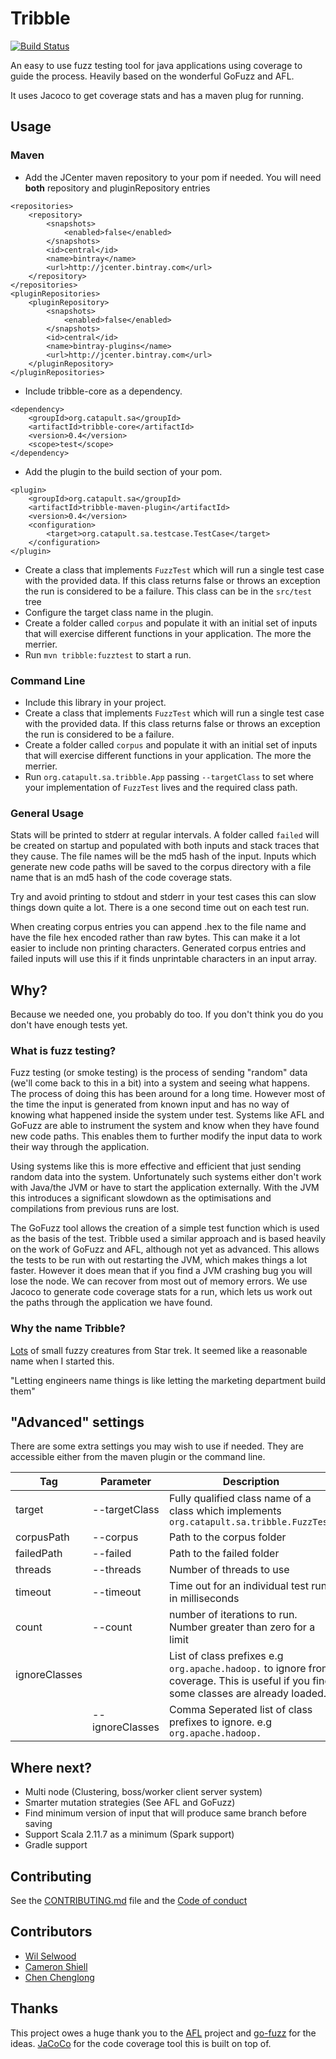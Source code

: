 # Tribble

[![Build Status](https://travis-ci.org/SatelliteApplicationsCatapult/tribble.svg?branch=master)](https://travis-ci.org/SatelliteApplicationsCatapult/tribble)

An easy to use fuzz testing tool for java applications using coverage to guide the process. 
Heavily based on the wonderful GoFuzz and AFL.

It uses Jacoco to get coverage stats and has a maven plug for running.

## Usage

### Maven
* Add the JCenter maven repository to your pom if needed. You will need **both** repository and pluginRepository entries
```Maven POM
<repositories>
    <repository>
        <snapshots>
            <enabled>false</enabled>
        </snapshots>
        <id>central</id>
        <name>bintray</name>
        <url>http://jcenter.bintray.com</url>
    </repository>
</repositories>
<pluginRepositories>
    <pluginRepository>
        <snapshots>
            <enabled>false</enabled>
        </snapshots>
        <id>central</id>
        <name>bintray-plugins</name>
        <url>http://jcenter.bintray.com</url>
    </pluginRepository>
</pluginRepositories>
```

* Include tribble-core as a dependency. 
```Maven POM
<dependency>
    <groupId>org.catapult.sa</groupId>
    <artifactId>tribble-core</artifactId>
    <version>0.4</version>
    <scope>test</scope>
</dependency>
```
* Add the plugin to the build section of your pom.
```Maven POM
<plugin>
    <groupId>org.catapult.sa</groupId>
    <artifactId>tribble-maven-plugin</artifactId>
    <version>0.4</version>
    <configuration>
        <target>org.catapult.sa.testcase.TestCase</target>
    </configuration>
</plugin>
```
* Create a class that implements `FuzzTest` which will run a single test case with the provided data. If this class returns false
or throws an exception the run is considered to be a failure. This class can be in the `src/test` tree
* Configure the target class name in the plugin.
* Create a folder called `corpus` and populate it with an initial set of inputs that will exercise different functions in 
your application. The more the merrier.
* Run `mvn tribble:fuzztest` to start a run.

### Command Line
* Include this library in your project.
* Create a class that implements `FuzzTest` which will run a single test case with the provided data. If this class returns false
or throws an exception the run is considered to be a failure.
* Create a folder called `corpus` and populate it with an initial set of inputs that will exercise different functions in 
your application. The more the merrier.
* Run `org.catapult.sa.tribble.App` passing `--targetClass` to set where your implementation of `FuzzTest` lives and the
required class path.

### General Usage
Stats will be printed to stderr at regular intervals. A folder called `failed` will be created on startup and populated 
with both inputs and stack traces that they cause. The file names will be the md5 hash of the input. Inputs which generate
new code paths will be saved to the corpus directory with a file name that is an md5 hash of the code coverage stats.

Try and avoid printing to stdout and stderr in your test cases this can slow things down quite a lot. There is a one second 
time out on each test run. 

When creating corpus entries you can append .hex to the file name and have the file hex encoded rather than raw bytes.
 This can make it a lot easier to include non printing characters. Generated corpus entries and failed inputs will use 
 this if it finds unprintable characters in an input array.

## Why?

Because we needed one, you probably do too. If you don't think you do you don't have enough tests yet.

### What is fuzz testing?

Fuzz testing (or smoke testing) is the process of sending "random" data (we'll come back to this in a bit) into a system 
and seeing what happens. The process of doing this has been around for a long time. However most of the time the input is
generated from known input and has no way of knowing what happened inside the system under test. Systems like AFL and 
GoFuzz are able to instrument the system and know when they have found new code paths.  This enables them to further modify 
the input data to work their way through the application.

Using systems like this is more effective and efficient that just sending random data into the system. Unfortunately such
systems either don't work with Java/the JVM or have to start the application externally. With the JVM this introduces a 
significant slowdown as the optimisations and compilations from previous runs are lost. 
 
The GoFuzz tool allows the creation of a simple test function which is used as the basis of the test. Tribble used a 
similar approach and is based heavily on the work of GoFuzz and AFL, although not yet as advanced. This allows the tests 
to be run with out restarting the JVM, which makes things a lot faster. However it does mean that if you find a JVM 
crashing bug you will lose the node. We can recover from most out of memory errors. We use Jacoco to generate code 
coverage stats for a run, which lets us work out the paths through the application we have found.

### Why the name Tribble?

[Lots](https://en.wikipedia.org/wiki/Tribble) of small fuzzy creatures from Star trek. It seemed like a reasonable name 
when I started this.

"Letting engineers name things is like letting the marketing department build them" 

## "Advanced" settings
There are some extra settings you may wish to use if needed. They are accessible either from the maven plugin or the 
command line.

|Tag | Parameter | Description | Default |
| --- | --- | --- | --- |
| target | --targetClass | Fully qualified class name of a class which implements `org.catapult.sa.tribble.FuzzTest` | |
| corpusPath | --corpus | Path to the corpus folder | corpus |
| failedPath | --failed | Path to the failed folder | failed |
| threads | --threads | Number of threads to use | 2 |
| timeout | --timeout | Time out for an individual test run in milliseconds | 1000 |
| count | --count | number of iterations to run. Number greater than zero for a limit | -1 |
| ignoreClasses | | List of class prefixes e.g `org.apache.hadoop.` to ignore from coverage. This is useful if you find some classes are already loaded. | |
| | --ignoreClasses | Comma Seperated list of class prefixes to ignore.  e.g `org.apache.hadoop.` | |

## Where next?

* Multi node (Clustering, boss/worker client server system)
* Smarter mutation strategies (See AFL and GoFuzz)
* Find minimum version of input that will produce same branch before saving
* Support Scala 2.11.7 as a minimum (Spark support)
* Gradle support

## Contributing 

See the [CONTRIBUTING.md](CONTRIBUTING.md) file and the [Code of conduct](CODE_OF_CONDUCT.md)

## Contributors

* [Wil Selwood](https://github.com/wselwood)
* [Cameron Shiell](https://github.com/amanshu)
* [Chen Chenglong](https://github.com/ccl0326)

## Thanks

This project owes a huge thank you to the [AFL](http://lcamtuf.coredump.cx/afl/) project and [go-fuzz](https://github.com/dvyukov/go-fuzz)
 for the ideas. [JaCoCo](https://github.com/jacoco/jacoco) for the code coverage tool this is built on top of.